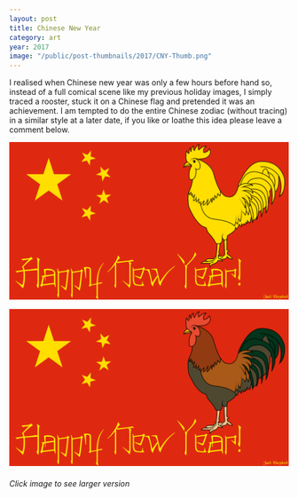 ```yaml
---
layout: post
title: Chinese New Year
category: art
year: 2017
image: "/public/post-thumbnails/2017/CNY-Thumb.png"
---
```


I realised when Chinese new year was only a few hours before hand so, instead of a full comical scene like my previous holiday images, I simply traced a rooster, stuck it on a Chinese flag and pretended it was an achievement. I am tempted to do the entire Chinese zodiac (without tracing) in a similar style at a later date, if you like or loathe this idea please leave a comment below.


[Image01]: /public/post-images/2017/CNY-Yellow-Code.png
[
![Wolf][Image01]
][Image01]

[Image02]: /public/post-images/2017/CNY-Colour.png
[
![Wolf][Image02]
][Image02]

###### Click image to see larger version

